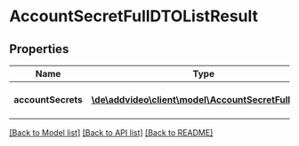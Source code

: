 # AccountSecretFullDTOListResult

## Properties
Name | Type | Description | Notes
------------ | ------------- | ------------- | -------------
**accountSecrets** | [**\de\addvideo\client\model\AccountSecretFullDTO[]**](AccountSecretFullDTO.md) | List of entity objects. | 

[[Back to Model list]](../README.md#documentation-for-models) [[Back to API list]](../README.md#documentation-for-api-endpoints) [[Back to README]](../README.md)


